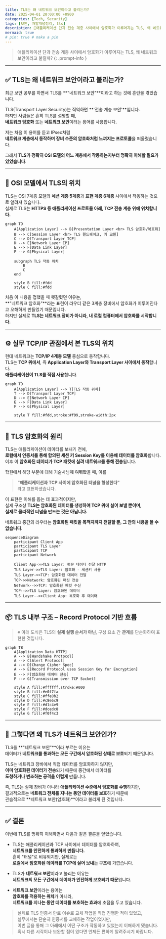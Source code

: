 ```yaml
---
title: TLS는 왜 네트워크 보안이라고 불리는가?
date: 2025-04-01 20:00:00 +0900
categories: [Tech, Security]
tags: [보안, 개발개념정리, tls] 
description: 🔐애플리케이션 단과 전송 계층 사이에서 암호화가 이루어지는 TLS, 왜 네트워크 보안이라고 불리는지 알아봅시다.
mermaid: true
# pin: true # make a pin
---
```


> 애플리케이션 단과 전송 계층 사이에서 암호화가 이루어지는 TLS, 왜 네트워크 보안이라고 불릴까?
{: .prompt-info }

---

## ✅ TLS는 왜 네트워크 보안이라고 불리는가?

최근 보안 공부를 하면서 TLS를 **"네트워크 보안"**이라고 하는 것에 혼란을 겪었습니다.

TLS(Transport Layer Security)는 직역하면 **'전송 계층 보안'**입니다.  
하지만 사람들은 흔히 TLS를 설명할 때,  
**네트워크 암호화** 또는 **네트워크 보안**이라는 용어를 사용합니다.  

저는 처음 이 용어를 듣고 IPsec처럼  
**네트워크 계층에서 동작하며 장비 수준의 암호화처럼 느껴지는 프로토콜**을 떠올렸습니다.

그래서 **TLS가 정확히 OSI 모델의 어느 계층에서 작동하는지부터 명확히 이해할 필요가 있었습니다.**  

---

## 🧱 OSI 모델에서 TLS의 위치

TLS는 OSI 7계층 모델의 **세션 계층 5계층**과 **표현 계층 6계층** 사이에서 작동하는 것으로 알려져 있습니다.  
실제로 TLS는 **HTTPS 등 애플리케이션 프로토콜 아래, TCP 전송 계층 위에 위치합니다.**

```mermaid
graph TD
    A[Application Layer] --> B[Presentation Layer <br> TLS 암호화/복호화]
    B --> C[Session Layer <br> TLS 핸드쉐이크, 키 교환]
    C --> D[Transport Layer TCP]
    D --> E[Network Layer IP]
    E --> F[Data Link Layer]
    F --> G[Physical Layer]

    subgraph TLS 작동 위치
        B
        C
    end

    style B fill:#fdd
    style C fill:#fdd
```

처음 이 내용을 접했을 때 헷갈렸던 이유는,  
**"네트워크 암호화"**라는 표현이 라우터 같은 3계층 장비에서 암호화가 이루어진다고 오해하게 만들었기 때문입니다.  
하지만 실제로 **TLS는 네트워크 장비가 아니라, 내 로컬 컴퓨터에서 암호화를 시작합니다.**

---

## ⚙️ 실무 TCP/IP 관점에서 본 TLS의 위치

현대 네트워크는 **TCP/IP 4계층 모델** 중심으로 동작합니다.  
TLS는 **TCP 위에서**, 즉 **Application Layer와 Transport Layer 사이에서 동작**합니다.  
**애플리케이션이 TLS를 직접 사용**합니다.

```mermaid
graph TD
    A[Application Layer] --> T[TLS 작동 위치]
    T --> D[Transport Layer TCP]
    D --> E[Network Layer IP]
    E --> F[Data Link Layer]
    F --> G[Physical Layer]

    style T fill:#fdd,stroke:#f99,stroke-width:2px
```

---

## 🔐 TLS 암호화의 원리

TLS는 애플리케이션이 데이터를 보내기 전에,  
**로컬에서 인증서를 통해 합의된 세션 키 Session Key를 이용해 데이터를 암호화**합니다.  
이후 이 **암호화된 데이터가 TCP 패킷에 실려 네트워크를 통해 전송**됩니다.

학원에서 해당 부분에 대해 기술사님께 여쭤봤을 때, 이를  
> **"애플리케이션과 TCP 사이에 암호화된 터널을 형성한다"**  
라고 표현하셨습니다.

이 표현은 이해를 돕는 데 효과적이지만,  
실제 구조상 **TLS는 암호화된 데이터를 생성하여 TCP 위에 실어 보낼 뿐이며**,  
**실제로 물리적인 터널을 만드는 것은 아닙니다.**

네트워크 중간의 라우터는 
**암호화된 패킷을 목적지까지 전달할 뿐, 그 안의 내용을 볼 수 없습니다.**

```mermaid
sequenceDiagram
    participant Client App
    participant TLS Layer
    participant TCP
    participant Network

    Client App->>TLS Layer: 평문 데이터 전달 HTTP
    TLS Layer->>TLS Layer: 암호화 - 세션키 사용
    TLS Layer->>TCP: 암호화된 데이터 전달
    TCP->>Network: 암호화된 패킷 전송
    Network-->>TCP: 암호화된 패킷 수신
    TCP-->>TLS Layer: 암호화된 데이터
    TLS Layer-->>Client App: 복호화 후 데이터
```

---

## 📦 TLS 내부 구조 – Record Protocol 기반 흐름

> ※ 아래 도식은 TLS의 **실제 실행 순서가 아닌**, 구성 요소 간 **관계**를 단순화하여 표현한 것입니다.

```mermaid
graph TB
    A[Application Data HTTP]
    A --> B[Handshake Protocol]
    A --> C[Alert Protocol]
    A --> D[Change Cipher Spec]
    A --> E[Record Protocol uses Session Key for Encryption]
    E --> F[암호화된 데이터 전송]
    F --> G[Transmission over TCP Socket]

    style A fill:#ffffff,stroke:#000
    style B fill:#e0f7fa
    style C fill:#ffe0b2
    style D fill:#c8e6c9
    style E fill:#d1c4e9
    style F fill:#dcedc8
    style G fill:#f0f4c3
```

---

## 📌 그렇다면 왜 TLS가 네트워크 보안인가?

TLS를 **"네트워크 보안"**이라 부르는 이유는  
데이터가 **네트워크를 통과하는 모든 구간에서 암호화된 상태로 보호**되기 때문입니다.  

TLS는 네트워크 장비에서 직접 데이터를 암호화하지 않지만,  
**이미 암호화된 데이터가 전송**되기 때문에 중간에서 데이터를  
**도청하거나 변조하는 공격을 어렵게** 만듭니다.

즉, TLS는 실제 장비가 아니라 **애플리케이션 수준에서 암호화를 수행**하지만,  
결과적으로는 **네트워크 전체를 지나는 동안 데이터를 보호**하기 때문에  
관습적으로 **네트워크 보안(암호화)**이라고 불리게 된 것입니다.

---

## ✅ 결론

이번에 TLS를 명확히 이해하면서 다음과 같은 결론을 얻었습니다.

- TLS는 애플리케이션과 TCP 사이에서 데이터를 암호화하여,  
  **네트워크를 안전하게 통과하게 만듭니다.**  
  흔히 "터널"로 비유되지만, 실제로는  
  **로컬에서 암호화된 데이터를 TCP에 실어 보내는 구조**에 가깝습니다.

- TLS가 **네트워크 보안**이라고 불리는 이유는  
  **네트워크의 모든 구간에서 데이터가 안전하게 보호되기 때문**입니다.

- **네트워크 보안**이라는 용어는  
  **암호화를 적용하는 위치**가 아니라,  
  **네트워크를 지나는 동안 데이터를 보호하는 효과**에 초점을 두고 있습니다.

> 실제로 TLS 인증서 만료 이슈로 교체 작업을 직접 진행한 적이 있었고,  
> 실무에서는 단순히 인증서를 교체하는 작업이었지만,  
> 이번 글을 통해 그 아래에서 어떤 구조가 작동하고 있었는지 이해하게 됐습니다.  
> 혹시 다른 시각이나 보완할 점이 있다면 언제든 편하게 알려주시기 바랍니다.